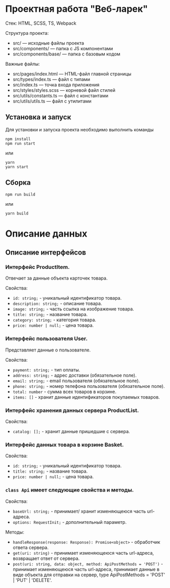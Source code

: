 # Проектная работа "Веб-ларек"

Стек: HTML, SCSS, TS, Webpack

Структура проекта:
- src/ — исходные файлы проекта
- src/components/ — папка с JS компонентами
- src/components/base/ — папка с базовым кодом

Важные файлы:
- src/pages/index.html — HTML-файл главной страницы
- src/types/index.ts — файл с типами
- src/index.ts — точка входа приложения
- src/styles/styles.scss — корневой файл стилей
- src/utils/constants.ts — файл с константами
- src/utils/utils.ts — файл с утилитами

## Установка и запуск
Для установки и запуска проекта необходимо выполнить команды

```
npm install
npm run start
```

или

```
yarn
yarn start
```
## Сборка

```
npm run build
```

или

```
yarn build
```
# Описание данных

## Описание интерфейсов

### Интерфейс ProductItem.
Отвечает за данные объекта карточек товара.

Свойства:
- `id: string;` - уникальный идентификатор товара.
- `description: string;` - описание товара.
- `image: string;` - часть ссылка на изображение товара.
- `title: string;` - название товара.
- `category: string;` - категория товара.
- `price: number | null;` - цена товара.

### Интерфейс пользователя User.
Представляет данные о пользователе.

Свойства:
- `payment: string;` - тип оплаты.
- `address: string;` - адрес доставки (обязательное поле).
- `email: string;` - email пользователя (обязательное поле).
- `phone: string;` - номер телефона пользователя (обязательное поле).
- `total: number` - сумма всех товаров в корзине.
- `items: []` - хранит данные идентификаторов покупаемых товаров.

### Интерфейс хранения данных сервера ProductList.

Свойства:
- `catalog: [];` - хранит данные пришедшие с сервера.

### Интерфейс данных товара в корзине Basket.

Свойства:
- `id: string;` - уникальный идентификатор товара.
- `title: string;` - название товара.
- `price: number | null;` - цена товара.

### `class Api` имеет следующие свойства и методы.

Свойства:
- `baseUrl: string;` - принимает/ хранит изменяющеюся часть url-адреса.
- `options: RequestInit;` - дополнительный параметр.

Методы:
- `handleResponse(response: Response): Promise<object>` - обработчик ответа сервера.
- `get(uri: string)` - принимает изменяющеюся часть url-адреса, возвращает ответ от сервера.
- `post(uri: string, data: object, method: ApiPostMethods = 'POST')` - принимает изменяющеюся часть url-адреса, принимает данные в виде объекта для отправки на сервер, type ApiPostMethods = 'POST' | 'PUT' | 'DELETE'.

